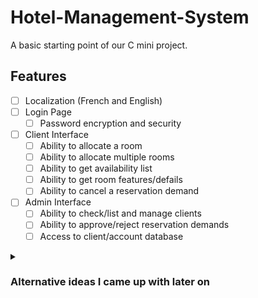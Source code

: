 # Hotel-Management-System
A basic starting point of our C mini project.

## Features
- [ ] Localization (French and English)
- [ ] Login Page
  - [ ] Password encryption and security
- [ ] Client Interface
  - [ ] Ability to allocate a room
  - [ ] Ability to allocate multiple rooms
  - [ ] Ability to get availability list
  - [ ] Ability to get room features/defails
  - [ ] Ability to cancel a reservation demand
- [ ] Admin Interface
  - [ ] Ability to check/list and manage clients
  - [ ] Ability to approve/reject reservation demands
  - [ ] Access to client/account database
  
<details>
  <summary><h3>Alternative ideas I came up with later on</h3></summary>
  
  - Project Management System  
  ...
</details>
